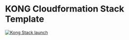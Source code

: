 # KONG Cloudformation Stack Template

[![Kong Stack launch][kong-stack-badge]][kong-stack-url]




[kong-stack-url]: https://console.aws.amazon.com/cloudformation/home?region=us-east-1#/stacks/new?stackName=kong-elb-cassandra&templateURL=https:%2F%2Fs3.amazonaws.com%2Fkong-cf-templates%2Fkong-elb-cassandra.template

[kong-stack-badge]: https://s3.amazonaws.com/cloudformation-examples/cloudformation-launch-stack.png


